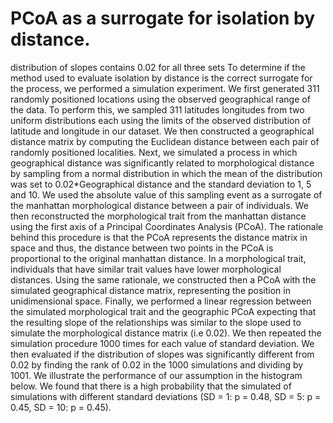 # PCoA as a surrogate for isolation by distance.

distribution of slopes contains 0.02 for all three sets To determine if the method used to evaluate isolation by distance is the correct surrogate for the process, we performed a simulation experiment. We first generated 311 randomly positioned locations using the observed geographical range of the data. To perform this, we sampled 311 latitudes longitudes from two uniform distributions each using the limits of the observed distribution of latitude and longitude in our dataset. We then constructed a geographical distance matrix by computing the Euclidean distance between each pair of randomly positioned localities. Next, we simulated a process in which geographical distance was significantly related to morphological distance by sampling from a normal distribution in which the mean of the distribution was set to 0.02*Geographical distance and the standard deviation to 1, 5 and 10. We used the absolute value of this sampling event as a surrogate of the manhattan morphological distance between a pair of individuals. We then reconstructed the morphological trait from the manhattan distance using the first axis of a Principal Coordinates Analysis (PCoA). The rationale behind this procedure is that the PCoA represents the distance matrix in space and thus, the distance between two points in the PCoA is proportional to the original manhattan distance. In a morphological trait, individuals that have similar trait values have lower morphological distances. Using the same rationale, we constructed then a PCoA with the simulated geographical distance matrix, representing the position in unidimensional space. Finally, we performed a linear regression between the simulated morphological trait and the geographic PCoA expecting that the resulting slope of the relationships was similar to the slope used to simulate the morphological distance matrix (i.e 0.02). We then repeated the simulation procedure 1000 times for each value of standard deviation. We then evaluated if the distribution of slopes was significantly different from 0.02 by finding the rank of 0.02 in the 1000 simulations and dividing by 1001. We illustrate the performance of our assumption in the histogram below. We found that there is a high probability that the simulated of simulations with different standard deviations (SD = 1: p = 0.48, SD = 5: p = 0.45, SD = 10: p = 0.45).